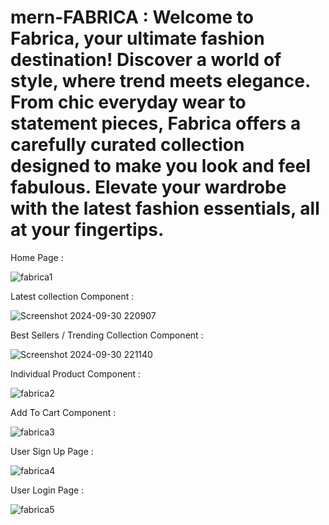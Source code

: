 # mern-FABRICA : Welcome to Fabrica, your ultimate fashion destination! Discover a world of style, where trend meets elegance. From chic everyday wear to statement pieces, Fabrica offers a carefully curated collection designed to make you look and feel fabulous. Elevate your wardrobe with the latest fashion essentials, all at your fingertips.

Home Page :

![fabrica1](https://github.com/user-attachments/assets/96b160a8-cb4e-47fd-bafd-cc34e94756fe)

Latest collection Component :

![Screenshot 2024-09-30 220907](https://github.com/user-attachments/assets/01525039-2707-44f2-87da-472170a58ddc)

Best Sellers / Trending Collection Component :

![Screenshot 2024-09-30 221140](https://github.com/user-attachments/assets/f8b69589-2a01-4bfb-aa3a-0e0886d76292)

Individual Product Component :

![fabrica2](https://github.com/user-attachments/assets/6e7c67f3-9ec2-4b15-84bb-b324e27935a0)

Add To Cart Component :

![fabrica3](https://github.com/user-attachments/assets/2ad302fa-663a-400c-884e-e435e45bce3f)

User Sign Up Page :

![fabrica4](https://github.com/user-attachments/assets/9b971686-65d7-48b6-8342-2f065d33a270)

User Login Page :

![fabrica5](https://github.com/user-attachments/assets/675d2cb5-9cc3-4575-a354-0cb8c6c7be68)
